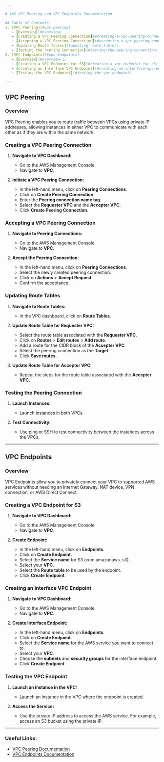 ```yaml
---

# AWS VPC Peering and VPC Endpoints Documentation

## Table of Contents
1. [VPC Peering](#vpc-peering)
   - [Overview](#overview)
   - [Creating a VPC Peering Connection](#creating-a-vpc-peering-connection)
   - [Accepting a VPC Peering Connection](#accepting-a-vpc-peering-connection)
   - [Updating Route Tables](#updating-route-tables)
   - [Testing the Peering Connection](#testing-the-peering-connection)
2. [VPC Endpoints](#vpc-endpoints)
   - [Overview](#overview-1)
   - [Creating a VPC Endpoint for S3](#creating-a-vpc-endpoint-for-s3)
   - [Creating an Interface VPC Endpoint](#creating-an-interface-vpc-endpoint)
   - [Testing the VPC Endpoint](#testing-the-vpc-endpoint)

---
```


## VPC Peering

### Overview
VPC Peering enables you to route traffic between VPCs using private IP addresses, allowing instances in either VPC to communicate with each other as if they are within the same network.

### Creating a VPC Peering Connection

1. **Navigate to VPC Dashboard:**
   - Go to the AWS Management Console.
   - Navigate to **VPC**.

2. **Initiate a VPC Peering Connection:**
   - In the left-hand menu, click on **Peering Connections**.
   - Click on **Create Peering Connection**.
   - Enter the **Peering connection name tag**.
   - Select the **Requester VPC** and the **Accepter VPC**.
   - Click **Create Peering Connection**.

### Accepting a VPC Peering Connection

1. **Navigate to Peering Connections:**
   - Go to the AWS Management Console.
   - Navigate to **VPC**.

2. **Accept the Peering Connection:**
   - In the left-hand menu, click on **Peering Connections**.
   - Select the newly created peering connection.
   - Click on **Actions** > **Accept Request**.
   - Confirm the acceptance.

### Updating Route Tables

1. **Navigate to Route Tables:**
   - In the VPC dashboard, click on **Route Tables**.

2. **Update Route Table for Requester VPC:**
   - Select the route table associated with the **Requester VPC**.
   - Click on **Routes** > **Edit routes** > **Add route**.
   - Add a route for the CIDR block of the **Accepter VPC**.
   - Select the peering connection as the **Target**.
   - Click **Save routes**.

3. **Update Route Table for Accepter VPC:**
   - Repeat the steps for the route table associated with the **Accepter VPC**.

### Testing the Peering Connection

1. **Launch Instances:**
   - Launch instances in both VPCs.

2. **Test Connectivity:**
   - Use ping or SSH to test connectivity between the instances across the VPCs.

---

## VPC Endpoints

### Overview
VPC Endpoints allow you to privately connect your VPC to supported AWS services without needing an Internet Gateway, NAT device, VPN connection, or AWS Direct Connect.

### Creating a VPC Endpoint for S3

1. **Navigate to VPC Dashboard:**
   - Go to the AWS Management Console.
   - Navigate to **VPC**.

2. **Create Endpoint:**
   - In the left-hand menu, click on **Endpoints**.
   - Click on **Create Endpoint**.
   - Select the **Service name** for S3 (com.amazonaws.<region>.s3).
   - Select your **VPC**.
   - Select the **Route table** to be used by the endpoint.
   - Click **Create Endpoint**.

### Creating an Interface VPC Endpoint

1. **Navigate to VPC Dashboard:**
   - Go to the AWS Management Console.
   - Navigate to **VPC**.

2. **Create Interface Endpoint:**
   - In the left-hand menu, click on **Endpoints**.
   - Click on **Create Endpoint**.
   - Select the **Service name** for the AWS service you want to connect to.
   - Select your **VPC**.
   - Choose the **subnets** and **security groups** for the interface endpoint.
   - Click **Create Endpoint**.

### Testing the VPC Endpoint

1. **Launch an Instance in the VPC:**
   - Launch an instance in the VPC where the endpoint is created.

2. **Access the Service:**
   - Use the private IP address to access the AWS service. For example, access an S3 bucket using the private IP.

---

### Useful Links:
- [VPC Peering Documentation](https://docs.aws.amazon.com/vpc/latest/peering/what-is-vpc-peering.html)
- [VPC Endpoints Documentation](https://docs.aws.amazon.com/vpc/latest/userguide/vpc-endpoints.html)

